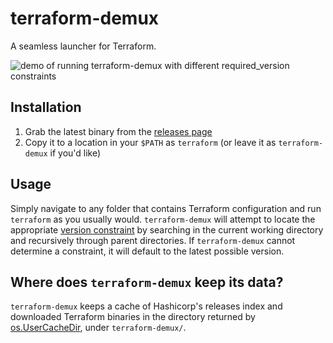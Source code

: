 # terraform-demux

A seamless launcher for Terraform.

![demo of running `terraform-demux` with different `required_version` constraints](https://user-images.githubusercontent.com/1906605/117176639-15f8d880-ad9e-11eb-9e0d-65c0bd0ce8f9.gif)


## Installation

1. Grab the latest binary from the [releases page](https://github.com/etsy/terraform-demux/releases)
2. Copy it to a location in your `$PATH` as `terraform` (or leave it as `terraform-demux` if you'd like)

## Usage

Simply navigate to any folder that contains Terraform configuration and run `terraform` as you usually would. `terraform-demux` will attempt to locate the appropriate [version constraint](https://www.terraform.io/docs/language/expressions/version-constraints.html) by searching in the current working directory and recursively through parent directories. If `terraform-demux` cannot determine a constraint, it will default to the latest possible version.

## Where does `terraform-demux` keep its data?

`terraform-demux` keeps a cache of Hashicorp's releases index and downloaded Terraform binaries in the directory returned by [os.UserCacheDir](https://golang.org/pkg/os/#UserCacheDir), under `terraform-demux/`.
